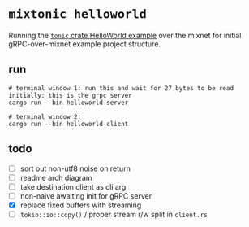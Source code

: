 # `mixtonic helloworld`

Running the [`tonic` crate HelloWorld example](https://github.com/hyperium/tonic/blob/master/examples/helloworld-tutorial.md) over the mixnet for initial gRPC-over-mixnet example project structure. 

## run
```
# terminal window 1: run this and wait for 27 bytes to be read initially: this is the grpc server 
cargo run --bin helloworld-server

# terminal window 2: 
cargo run --bin helloworld-client
```

## todo
- [ ] sort out non-utf8 noise on return 
- [ ] readme arch diagram
- [ ] take destination client as cli arg
- [ ] non-naive awaiting init for gRPC server 
- [x] replace fixed buffers with streaming
- [ ] `tokio::io::copy()` / proper stream r/w split in `client.rs`
